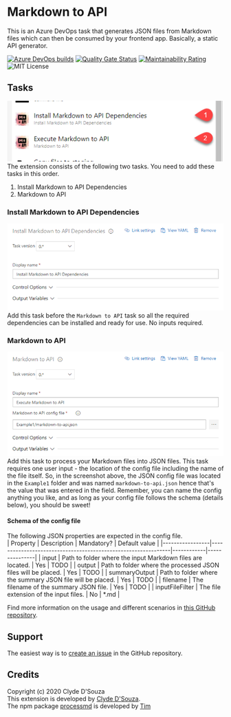 # Markdown to API 
This is an Azure DevOps task that generates JSON files from Markdown files which can then be consumed by your frontend app. Basically, a static API generator.  

[![Azure DevOps builds](https://img.shields.io/azure-devops/build/clydedsouza/e3d74bc0-b833-41ea-8ec1-0d74115d662a/33?logo=Azure%20DevOps)](https://clydedsouza.visualstudio.com/Markdown%20to%20API/_build) 
[![Quality Gate Status](https://sonarcloud.io/api/project_badges/measure?project=ClydeDz_markdown-to-api&metric=alert_status)](https://sonarcloud.io/dashboard?id=ClydeDz_markdown-to-api) 
[![Maintainability Rating](https://sonarcloud.io/api/project_badges/measure?project=ClydeDz_markdown-to-api&metric=sqale_rating)](https://sonarcloud.io/dashboard?id=ClydeDz_markdown-to-api) 
![MIT License](https://img.shields.io/static/v1.svg?label=📜%20License&message=MIT&color=informational) 

## Tasks
![tasks](https://raw.githubusercontent.com/ClydeDz/markdown-to-api/main/images/markdowntoapitasks.png)   
The extension consists of the following two tasks. You need to add these tasks in this order. 
1. Install Markdown to API Dependencies   
2. Markdown to API

### Install Markdown to API Dependencies   
![tasks](https://raw.githubusercontent.com/ClydeDz/markdown-to-api/main/images/markdowntoapitasks-install.png)   
Add this task before the `Markdown to API` task so all the required dependencies can be installed and ready for use. No inputs required.    
 
### Markdown to API     
![tasks](https://raw.githubusercontent.com/ClydeDz/markdown-to-api/main/images/markdowntoapitasks-process.png)   
Add this task to process your Markdown files into JSON files. This task requires one user input - the location of the config file including the name of the file itself. So, in the screenshot above, the JSON config file was located in the `Example1` folder and was named `markdown-to-api.json` hence that's the value that was entered in the field. Remember, you can name the config anything you like, and as long as your config file follows the schema (details below), you should be sweet!  

#### Schema of the config file
The following JSON properties are expected in the config file.   
| Property        | Description                                                   | Mandatory? | Default value |
|-----------------|---------------------------------------------------------------|------------|---------------|
| input           | Path to folder where the input Markdown files are located.    | Yes        | TODO          |
| output          | Path to folder where the processed JSON files will be placed. | Yes        | TODO          |
| summaryOutput   | Path to folder where the summary JSON file will be placed.    | Yes        | TODO          |
| filename        | The filename of the summary JSON file.                        | Yes        | TODO          |
| inputFileFilter | The file extension of the input files.                        | No         | *.md          |

Find more information on the usage and different scenarios in [this GitHub repository](https://github.com/ClydeDz/markdown-to-api-examples).   

## Support  
The easiest way is to [create an issue](https://github.com/ClydeDz/markdown-to-api/issues/new) in the GitHub repository.  

## Credits
Copyright (c) 2020 Clyde D'Souza  
This extension is developed by [Clyde D'Souza](https://twitter.com/clydedz).    
The npm package [processmd](https://www.npmjs.com/package/processmd) is developed by [Tim](https://github.com/tscanlin)